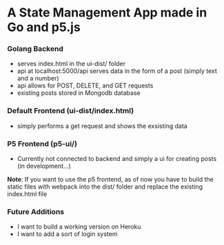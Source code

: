 # A State Management App made in Go and p5.js

### Golang Backend
- serves index.html in the ui-dist/ folder
- api at localhost:5000/api serves data in the form of a post (simply text and a number)
- api allows for POST, DELETE, and GET requests
- existing posts stored in Mongodb database

### Default Frontend (ui-dist/index.html)
- simply performs a get request and shows the exsisting data

### P5 Frontend (p5-ui/)
- Currently not connected to backend and simply a ui for creating posts (in development...)

**Note**: If you want to use the p5 frontend, as of now you have to build the static files with webpack into the dist/ folder and replace the existing index.html file

### Future Additions
- I want to build a working version on Heroku
- I want to add a sort of login system
